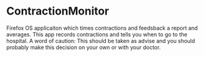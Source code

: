 ContractionMonitor
==================

Firefox OS applicaiton which times contractions and feedsback a report and averages.
This app records contractions and tells you when to go to the hospital. A word of caution: This should be taken as advise and you should probably make this decision on your own or with your doctor.
